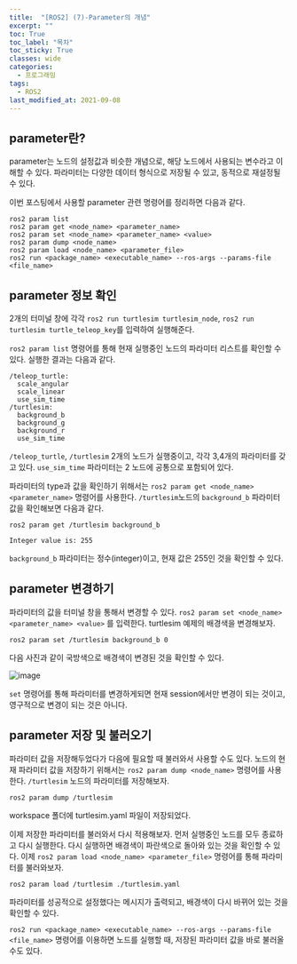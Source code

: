 ```yaml
---
title:  "[ROS2] (7)-Parameter의 개념"
excerpt: ""
toc: True
toc_label: "목차"
toc_sticky: True
classes: wide
categories:
  - 프로그래밍
tags:
  - ROS2
last_modified_at: 2021-09-08
---
```


## parameter란?
parameter는 노드의 설정값과 비슷한 개념으로, 해당 노드에서 사용되는 변수라고 이해할 수 있다. 파라미터는 다양한 데이터 형식으로 저장될 수 있고, 동적으로 재설정될 수 있다.

이번 포스팅에서 사용할 parameter 관련 명령어를 정리하면 다음과 같다.

```
ros2 param list
ros2 param get <node_name> <parameter_name>
ros2 param set <node_name> <parameter_name> <value>
ros2 param dump <node_name>
ros2 param load <node_name> <parameter_file>
ros2 run <package_name> <executable_name> --ros-args --params-file <file_name>
```

## parameter 정보 확인
2개의 터미널 창에 각각 `ros2 run turtlesim turtlesim_node`, `ros2 run turtlesim turtle_teleop_key`를 입력하여 실행해준다.

`ros2 param list` 명령어를 통해 현재 실행중인 노드의 파라미터 리스트를 확인할 수 있다. 실행한 결과는 다음과 같다.

```
/teleop_turtle:
  scale_angular
  scale_linear
  use_sim_time
/turtlesim:
  background_b
  background_g
  background_r
  use_sim_time
```

`/teleop_turtle`, `/turtlesim` 2개의 노드가 실행중이고, 각각 3,4개의 파라미터를 갖고 있다. `use_sim_time` 파라미터는 2 노드에 공통으로 포함되어 있다.

파라미터의 type과 값을 확인하기 위해서는 `ros2 param get <node_name> <parameter_name>` 명령어를 사용한다. `/turtlesim`노드의 `background_b` 파라미터 값을 확인해보면 다음과 같다.

```
ros2 param get /turtlesim background_b

Integer value is: 255
```

`background_b` 파라미터는 정수(integer)이고, 현재 값은 255인 것을 확인할 수 있다.

## parameter 변경하기
파라미터의 값을 터미널 창을 통해서 변경할 수 있다. `ros2 param set <node_name> <parameter_name> <value>` 를 입력한다. turtlesim 예제의 배경색을 변경해보자.

```
ros2 param set /turtlesim background_b 0
```

다음 사진과 같이 국방색으로 배경색이 변경된 것을 확인할 수 있다.

<img src="{{ site.url }}{{ site.baseurl }}/assets/images/2021-09-08-[ROS2]_(7)-Parameter의_개념/turtlesim_bg_color.png" alt="image"> 

`set` 명령어를 통해 파라미터를 변경하게되면 현재 session에서만 변경이 되는 것이고, 영구적으로 변경이 되는 것은 아니다.

## parameter 저장 및 불러오기
파라미터 값을 저장해두었다가 다음에 필요할 때 불러와서 사용할 수도 있다. 노드의 현재 파라미터 값을 저장하기 위해서는 `ros2 param dump <node_name>` 명령어를 사용한다. `/turtlesim` 노드의 파라미터를 저장해보자.

```
ros2 param dump /turtlesim
```

workspace 폴더에 turtlesim.yaml 파일이 저장되었다. 

이제 저장한 파라미터를 불러와서 다시 적용해보자. 먼저 실행중인 노드를 모두 종료하고 다시 실행한다. 다시 실행하면 배경색이 파란색으로 돌아와 있는 것을 확인할 수 있다. 이제 `ros2 param load <node_name> <parameter_file>` 명령어를 통해 파라미터를 불러와보자.

```
ros2 param load /turtlesim ./turtlesim.yaml
```

파라미터를 성공적으로 설정했다는 메시지가 출력되고, 배경색이 다시 바뀌어 있는 것을 확인할 수 있다.

`ros2 run <package_name> <executable_name> --ros-args --params-file <file_name>` 명령어를 이용하면 노드를 실행할 때, 저장된 파라미터 값을 바로 불러올 수도 있다.